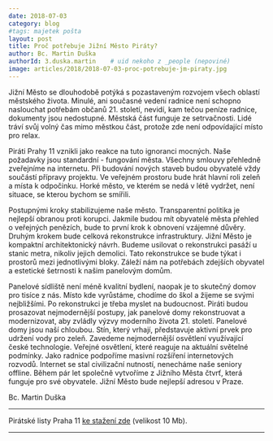 ```yaml
---
date: 2018-07-03
category: blog
#tags: majetek pošta
layout: post
title: Proč potřebuje Jižní Město Piráty?
author: Bc. Martin Duška
authorId: 3.duska.martin    # uid nekoho z _people (nepoviné)
image: articles/2018/2018-07-03-proc-potrebuje-jm-piraty.jpg
---
```


Jižní Město se dlouhodobě potýká s pozastaveným rozvojem všech oblastí městského života. Minulé, ani současné vedení radnice není schopno naslouchat potřebám občanů 21. století, nevidí, kam tečou peníze radnice, dokumenty jsou nedostupné. Městská část funguje ze setrvačnosti. Lidé tráví svůj volný čas mimo městkou část, protože zde není odpovídající místo pro relax.

Piráti Prahy 11 vznikli jako reakce na tuto ignoranci mocných. Naše požadavky jsou standardní - fungování města. Všechny smlouvy přehledně zveřejníme na internetu. Při budování nových staveb budou obyvatelé vždy součástí přípravy projektu. Ve veřejném prostoru bude hrát hlavní roli zeleň a místa k odpočinku. Horké město, ve kterém se nedá v létě vydržet, není situace, se kterou bychom se smířili.

Postupnými kroky stabilizujeme naše město. Transparentní politika je nejlepší obranou proti korupci. Jakmile budou mít obyvatelé města přehled o veřejných penězích, bude to první krok k obnovení vzájemné důvěry.  Druhým krokem bude celková rekonstrukce infrastruktury. Jižní Město je kompaktní architektonický návrh. Budeme usilovat o rekonstrukci pasáží u stanic metra, nikoliv jejich demolici. Tato rekonstrukce se bude týkat i prostorů mezi jednotlivými bloky. Záleží nám na potřebách zdejších obyvatel a estetické šetrnosti k našim panelovým domům.

Panelové sídliště není méně kvalitní bydlení, naopak je to skutečný domov pro tisíce z nás. Místo kde vyrůstáme, chodíme do škol a žijeme se svými nejbližšími. Po rekonstrukci je třeba myslet na budoucnost. Piráti budou prosazovat nejmodernější postupy, jak panelové domy rekonstruovat a modernizovat, aby zvládly výzvy moderního života 21. století. Panelové domy jsou naší chloubou. Stín, který vrhají, představuje aktivní prvek pro udržení vody pro zeleň. Zavedeme nejmodernější osvětlení využívající české technologie. Veřejné osvětlení, které reaguje na aktuální světelné podmínky. Jako radnice podpoříme masivní rozšíření internetových rozvodů. Internet se stal civilizační nutností, nenecháme naše seniory offline. Během pár let společně vytvoříme z Jižního Města čtvrť, která funguje pro své obyvatele. Jižní Město bude nejlepší adresou v Praze.

Bc. Martin Duška

---

Pirátské listy Praha 11 [ke stažení zde](/assets/pdf/2018-07-10-praha-11.pdf) (velikost 10 Mb).

- - -
